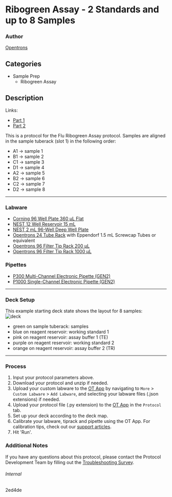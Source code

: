 # Ribogreen Assay - 2 Standards and up to 8 Samples

### Author
[Opentrons](https://opentrons.com/)



## Categories
* Sample Prep
    * Ribogreen Assay

## Description

Links:
* [Part 1](./2ed4de)
* [Part 2](./2ed4de-2)

This is a protocol for the Flu Ribogreen Assay protocol. Samples are aligned in the sample tuberack (slot 1) in the following order:
* A1 -> sample 1
* B1 -> sample 2
* C1 -> sample 3
* D1 -> sample 4
* A2 -> sample 5
* B2 -> sample 6
* C2 -> sample 7
* D2 -> sample 8

---

### Labware
* [Corning 96 Well Plate 360 µL Flat](https://ecatalog.corning.com/life-sciences/b2c/US/en/Microplates/Assay-Microplates/96-Well-Microplates/Corning®-96-well-Solid-Black-and-White-Polystyrene-Microplates/p/corning96WellSolidBlackAndWhitePolystyreneMicroplates)
* [NEST 12 Well Reservoir 15 mL](https://labware.opentrons.com/nest_12_reservoir_15ml)
* [NEST 2 mL 96-Well Deep Well Plate](https://shop.opentrons.com/collections/verified-labware/products/nest-0-2-ml-96-well-deep-well-plate-v-bottom)
* [Opentrons 24 Tube Rack](https://shop.opentrons.com/collections/verified-labware/products/tube-rack-set-1) with Eppendorf 1.5 mL Screwcap Tubes or equivalent
* [Opentrons 96 Filter Tip Rack 200 µL](https://shop.opentrons.com/collections/opentrons-tips/products/opentrons-200ul-filter-tips)
* [Opentrons 96 Filter Tip Rack 1000 µL](https://shop.opentrons.com/collections/opentrons-tips/products/opentrons-20ul-filter-tips)

### Pipettes
* [P300 Multi-Channel Electronic Pipette (GEN2)](https://shop.opentrons.com/collections/ot-2-pipettes/products/8-channel-electronic-pipette)
* [P1000 Single-Channel Electronic Pipette (GEN2)](https://shop.opentrons.com/collections/ot-2-pipettes/products/single-channel-electronic-pipette)

---

### Deck Setup
This example starting deck state shows the layout for 8 samples:  
![deck](https://opentrons-protocol-library-website.s3.amazonaws.com/custom-README-images/2ed4de/deck4.png)

* green on sample tuberack: samples
* blue on reagent reservoir: working standard 1
* pink on reagent reservoir: assay buffer 1 (TE)
* purple on reagent reservoir: working standard 2
* orange on reagent reservoir: assay buffer 2 (TR)

---

### Process
1. Input your protocol parameters above.
2. Download your protocol and unzip if needed.
3. Upload your custom labware to the [OT App](https://opentrons.com/ot-app) by navigating to `More` > `Custom Labware` > `Add Labware`, and selecting your labware files (.json extensions) if needed.
4. Upload your protocol file (.py extension) to the [OT App](https://opentrons.com/ot-app) in the `Protocol` tab.
5. Set up your deck according to the deck map.
6. Calibrate your labware, tiprack and pipette using the OT App. For calibration tips, check out our [support articles](https://support.opentrons.com/en/collections/1559720-guide-for-getting-started-with-the-ot-2).
7. Hit 'Run'.

### Additional Notes
If you have any questions about this protocol, please contact the Protocol Development Team by filling out the [Troubleshooting Survey](https://protocol-troubleshooting.paperform.co/).

###### Internal
2ed4de
